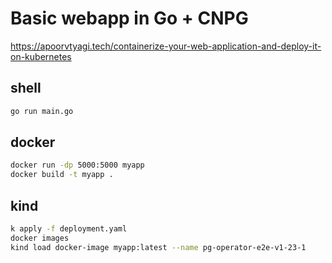 # Basic webapp in Go + CNPG

https://apoorvtyagi.tech/containerize-your-web-application-and-deploy-it-on-kubernetes

## shell

``` sh
go run main.go
```

## docker

``` sh
docker run -dp 5000:5000 myapp
docker build -t myapp .
```

## kind

``` sh
k apply -f deployment.yaml 
docker images
kind load docker-image myapp:latest --name pg-operator-e2e-v1-23-1
```
